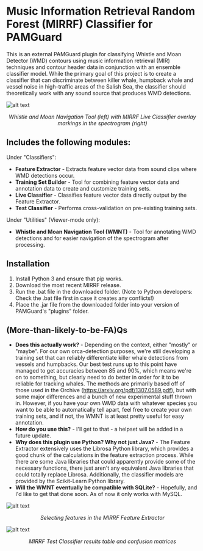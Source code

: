 # Music Information Retrieval Random Forest (MIRRF) Classifier for PAMGuard

This is an external PAMGuard plugin for classifying Whistle and Moan Detector (WMD) contours using music information retrieval (MIR) techniques and contour header data in conjunction with an ensemble classifier model. While the primary goal of this project is to create a classifier that can discriminate between killer whale, humpback whale and vessel noise in high-traffic areas of the Salish Sea, the classifier should theoretically work with any sound source that produces WMD detections.

![alt text](https://github.com/htleblond/PamGuardMIRRF/blob/main/screenshots/Live%20Classifier%20and%20WMNT%20example.png?raw=true)
<p align="center">
  <em>Whistle and Moan Navigation Tool (left) with MIRRF Live Classifier overlay markings in the spectrogram (right)</em>
</p>

## Includes the following modules:

Under "Classifiers":
- **Feature Extractor** - Extracts feature vector data from sound clips where WMD detections occur.
- **Training Set Builder** - Tool for combining feature vector data and annotation data to create and customize training sets.
- **Live Classifier** - Classifies feature vector data directly output by the Feature Extractor.
- **Test Classifier** - Performs cross-validation on pre-existing training sets.

Under "Utilities" (Viewer-mode only):
- **Whistle and Moan Navigation Tool (WMNT)** - Tool for annotating WMD detections and for easier navigation of the spectrogram after processing.

## Installation
1. Install Python 3 and ensure that pip works.
2. Download the most recent MIRRF release.
3. Run the .bat file in the downloaded folder. (Note to Python developers: Check the .bat file first in case it creates any conflicts!)
4. Place the .jar file from the downloaded folder into your version of PAMGuard's "plugins" folder.

## (More-than-likely-to-be-FA)Qs
- **Does this actually work?** - Depending on the context, either "mostly" or "maybe". For our own orca-detection purposes, we're still developing a training set that can reliably differentiate killer whale detections from vessels and humpbacks. Our best test runs up to this point have managed to get accuracies between 85 and 90%, which means we're on to something, but clearly need to do better in order for it to be reliable for tracking whales. The methods are primarily based off of those used in the Orchive (https://arxiv.org/pdf/1307.0589.pdf), but with some major differences and a bunch of new experimental stuff thrown in. However, if you have your own WMD data with whatever species you want to be able to automatically tell apart, feel free to create your own training sets, and if not, the WMNT is at least pretty useful for easy annotation.
- **How do you use this?** - I'll get to that - a helpset will be added in a future update.
- **Why does this plugin use Python? Why not just Java?** - The Feature Extractor extensively uses the Librosa Python library, which provides a good chunk of the calculations in the feature extraction process. While there are some Java libraries that could apparently provide some of the necessary functions, there just aren't any equivalent Java libraries that could totally replace Librosa. Additionally, the classifier models are provided by the Scikit-Learn Python library.
- **Will the WMNT eventually be compatible with SQLite?** - Hopefully, and I'd like to get that done soon. As of now it only works with MySQL.

![alt text](https://github.com/htleblond/PamGuardMIRRF/blob/main/screenshots/Feature%20Extractor%20example.png?raw=true)
<p align="center">
  <em>Selecting features in the MIRRF Feature Extractor</em>
</p>

![alt text](https://github.com/htleblond/PamGuardMIRRF/blob/main/screenshots/Test%20Classifier%20example.png?raw=true)
<p align="center">
  <em>MIRRF Test Classifier results table and confusion matrices</em>
</p>
